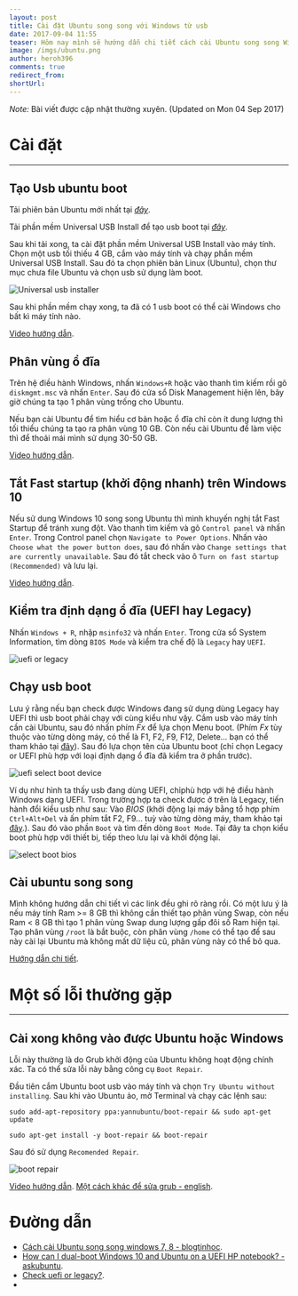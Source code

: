```yaml
---
layout: post
title: Cài đặt Ubuntu song song với Windows từ usb
date: 2017-09-04 11:55
teaser: Hôm nay mình sẽ hướng dẫn chi tiết cách cài Ubuntu song song Windows và một số lỗi cơ bản khi cài đặt
image: /imgs/ubuntu.png
author: heroh396
comments: true
redirect_from:
shortUrl: 
---
```

*Note:* Bài viết được cập nhật thường xuyên. (Updated on Mon 04 Sep 2017)

# Cài đặt
---

## Tạo Usb ubuntu boot

Tải phiên bản Ubuntu mới nhất tại
[*đây*](https://www.ubuntu.com/download/desktop).

Tải phần mềm Universal USB Install để tạo usb boot tại
[*đây*](https://www.pendrivelinux.com/universal-usb-installer-easy-as-1-2-3/).

Sau khi tải xong, ta cài đặt phần mềm Universal USB Install vào máy tính. Chọn
một usb tối thiếu 4 GB, cắm vào máy tính và chạy phần mềm Universal USB Install.
Sau đó ta chọn phiên bản Linux (Ubuntu), chọn thư mục chưa file Ubuntu và chọn
usb sử dụng làm boot. 

![Universal usb installer](/imgs/linux/universal_usb_installer.png)

Sau khi phần mềm chạy xong, ta đã có 1 usb boot có thể cài
Windows cho bất kì máy tính nào.

[Video hướng dẫn](https://www.youtube.com/watch?v=FfEbsf06IwU).

## Phân vùng ổ đĩa

Trên hệ điều hành Windows, nhấn `Windows+R` hoặc vào thanh tìm kiếm rồi gõ
`diskmgmt.msc` và nhấn `Enter`. Sau đó cửa sổ Disk Management hiện lên, bây giờ
chúng ta tạo 1 phân vùng trống cho Ubuntu. 

Nếu bạn cài Ubuntu để tìm hiểu cơ bản hoặc ổ đĩa chỉ còn ít dung lượng thì tối
thiểu chúng ta tạo ra phân vùng 10 GB. Còn nếu cài Ubuntu để làm việc thì để
thoải mái mình sử dụng 30-50 GB.

[Video hướng dẫn](https://www.youtube.com/watch?v=9fhawrUcC84).

## Tắt Fast startup (khởi động nhanh) trên Windows 10

Nếu sử dung Windows 10 song song Ubuntu thì mình khuyến nghị tắt Fast Startup để
tránh xung đột. Vào thanh tìm kiếm và gõ `Control panel` và nhấn `Enter`. Trong Control panel
chọn `Navigate to Power Options`. Nhấn vào `Choose what the power button does`,
sau đó nhấn vào `Change settings that are currently unavailable`. Sau đó tắt
check vào ô `Turn on fast startup (Recommended)` và lưu lại.

[Video hướng dẫn](https://www.youtube.com/watch?v=4DY8xY3V6I0).


## Kiểm tra định dạng ổ đĩa (UEFI hay Legacy)

Nhấn `Windows + R`, nhập `msinfo32` và nhấn `Enter`. Trong cửa sổ System
Information, tìm dòng `BIOS Mode` và kiểm tra chế độ là `Legacy` hay `UEFI`.

![uefi or legacy](/imgs/linux/uefi_legacy.jpg)

## Chạy usb boot

Lưu ý rằng nếu bạn check được Windows đang sử dụng dùng Legacy hay UEFI thì usb
boot phải chạy với cùng kiểu như vậy. Cắm usb vào máy tính cần cài Ubuntu, sau
đó nhấn phím *Fx* để lựa chọn Menu boot. (Phím *Fx* tùy thuộc vào từng dòng máy,
có thể là F1, F2, F9, F12, Delete... bạn có thể tham khảo tại
[đây](https://www.desertcrystal.com/bootkeys)). Sau đó lựa chọn tên của
Ubuntu boot (chỉ chọn Legacy or UEFI phù hợp với loại định dạng ổ đĩa đã kiểm
tra ở phần trước).

![uefi select boot device](/imgs/linux/uefi_select_boot_device.jpg)

Ví dụ như hình ta thấy usb đang dùng UEFI, chỉphù hợp với hệ điều hành Windows
dạng UEFI. Trong trường hợp ta check được ở trên là Legacy, tiến hành đổi kiểu
usb như sau:
Vào *BIOS* (khởi động lại máy bằng tổ hợp phím `Ctrl+Alt+Del` và ấn phím tắt F2, 
F9... tuỳ vào từng dòng máy, tham khảo tại
[đây](https://www.desertcrystal.com/bootkeys).). Sau đó vào phần `Boot` và
  tìm đến dòng `Boot Mode`. Tại đây ta chọn kiểu boot phù hợp với thiết bị, tiếp
  theo lưu lại và khởi động lại.

![select boot bios](/imgs/linux/select_boot_bios.jpg)



## Cài ubuntu song song

Mình không hướng dẫn chi tiết vì các link đều ghi rõ ràng rồi. Có một lưu ý là
nếu máy tính Ram >= 8 GB thì không cần thiết tạo phân vùng Swap, còn nếu Ram < 8
GB thì tạo 1 phân vùng Swap dung lượng gấp đôi số Ram hiện tại. 
Tạo phân vùng `/root` là bắt buộc, còn phân vùng `/home` có thể tạo để sau này
cài lại Ubuntu mà không mất dữ liệu cũ, phân vùng này có thể bỏ qua.

[Hướng dẫn chi tiết](http://tuong.me/cach-cai-dat-ubuntu-song-song-windows/).


# Một số lỗi thường gặp
---

## Cài xong không vào được Ubuntu hoặc Windows

Lỗi này thường là do Grub khởi động của Ubuntu không hoạt động chính xác.
Ta có thể sửa lỗi này bằng công cụ `Boot Repair`. 

Đầu tiên cắm Ubuntu boot usb vào máy tính và chọn `Try Ubuntu without
installing`. Sau khi vào Ubuntu ảo, mở Terminal và chạy các lệnh sau:

`sudo add-apt-repository ppa:yannubuntu/boot-repair && sudo apt-get update`

`sudo apt-get install -y boot-repair && boot-repair`

Sau đó sử dụng `Recomended Repair`.

![boot repair](/imgs/linux/boot_repair.png)

[Video hướng dẫn](https://www.youtube.com/watch?v=bVx86VbRJkQ).
[Một cách khác để sửa grub -
english](https://askubuntu.com/questions/88384/how-can-i-repair-grub-how-to-get-ubuntu-back-after-installing-windows).

# Đường dẫn

- [Cách cài Ubuntu song song windows 7, 8 - blogtinhoc](http://blogtinhoc.vn/cach-cai-ubuntu-14-04-12-04-song-song-voi-windows-7-8.html).
- [How can I dual-boot Windows 10 and Ubuntu on a UEFI HP notebook? - askubuntu](https://askubuntu.com/questions/666631/how-can-i-dual-boot-windows-10-and-ubuntu-on-a-uefi-hp-notebook).
- [Check uefi or
  legacy?](https://www.eightforums.com/tutorials/29504-bios-mode-see-if-windows-boot-uefi-legacy-mode.html).
-
